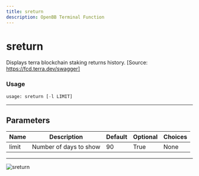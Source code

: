 ```yaml
---
title: sreturn
description: OpenBB Terminal Function
---
```


# sreturn

Displays terra blockchain staking returns history. [Source: https://fcd.terra.dev/swagger]
### Usage 
```python
usage: sreturn [-l LIMIT]
```
---
## Parameters
| Name | Description | Default | Optional | Choices |
| ---- | ----------- | ------- | -------- | ------- |
| limit | Number of days to show | 90 | True | None |
---
![sreturn](https://user-images.githubusercontent.com/46355364/154054156-d57ad946-88dd-4766-a4f9-ec5a9bfebab7.png)


